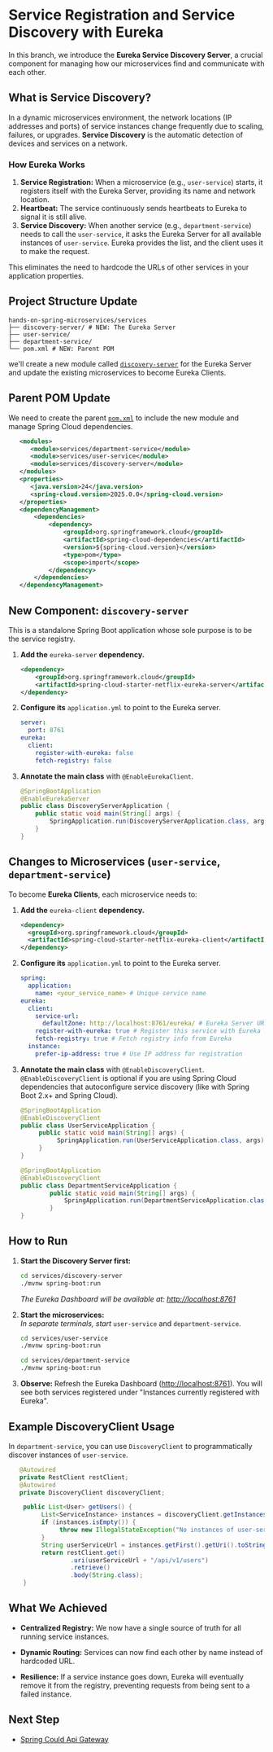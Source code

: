 # Service Registration and Service Discovery with Eureka

In this branch, we introduce the **Eureka Service Discovery Server**, a crucial component for managing how our microservices find and communicate with each other.

## What is Service Discovery?

In a dynamic microservices environment, the network locations (IP addresses and ports) of service instances change frequently due to scaling, failures, or upgrades. **Service Discovery** is the automatic detection of devices and services on a network.

### How Eureka Works

1.  **Service Registration:** When a microservice (e.g., `user-service`) starts, it registers itself with the Eureka Server, providing its name and network location.
2.  **Heartbeat:** The service continuously sends heartbeats to Eureka to signal it is still alive.
3.  **Service Discovery:** When another service (e.g., `department-service`) needs to call the `user-service`, it asks the Eureka Server for all available instances of `user-service`. Eureka provides the list, and the client uses it to make the request.

This eliminates the need to hardcode the URLs of other services in your application properties.

## Project Structure Update
```
hands-on-spring-microservices/services
├── discovery-server/ # NEW: The Eureka Server
├── user-service/
├── department-service/
└── pom.xml # NEW: Parent POM
```
we'll create a new module called [`discovery-server`](services/discovery-server) for the Eureka Server and update the existing microservices to become Eureka Clients.
## Parent POM Update
We need to create the parent [`pom.xml`](pom.xml) to include the new module and manage Spring Cloud dependencies.
```xml
   <modules>
      <module>services/department-service</module>
      <module>services/user-service</module>
      <module>services/discovery-server</module>
   </modules>
   <properties>
      <java.version>24</java.version>
      <spring-cloud.version>2025.0.0</spring-cloud.version>
   </properties>
   <dependencyManagement>
       <dependencies>
           <dependency>
               <groupId>org.springframework.cloud</groupId>
               <artifactId>spring-cloud-dependencies</artifactId>
               <version>${spring-cloud.version}</version>
               <type>pom</type>
               <scope>import</scope>
           </dependency>
       </dependencies>
   </dependencyManagement>
```

## New Component: `discovery-server`

This is a standalone Spring Boot application whose sole purpose is to be the service registry.

1. **Add the** `eureka-server` **dependency.**
    ```xml
    <dependency>
        <groupId>org.springframework.cloud</groupId>
        <artifactId>spring-cloud-starter-netflix-eureka-server</artifactId>
    </dependency>
    ```
2. **Configure its** `application.yml` to point to the Eureka server.
    ```yaml
    server:
      port: 8761
    eureka:
      client:
        register-with-eureka: false
        fetch-registry: false
   ```
3. **Annotate the main class** with `@EnableEurekaClient`.
    ```java
    @SpringBootApplication
    @EnableEurekaServer
    public class DiscoveryServerApplication {
        public static void main(String[] args) {
            SpringApplication.run(DiscoveryServerApplication.class, args);
        }
    }
    ```

## **Changes to Microservices (**`user-service`, `department-service`)

To become **Eureka Clients**, each microservice needs to:

1. **Add the** `eureka-client` **dependency.**
    ```xml
    <dependency>
      <groupId>org.springframework.cloud</groupId>
      <artifactId>spring-cloud-starter-netflix-eureka-client</artifactId>
    </dependency>
    ```

2. **Configure its** `application.yml` to point to the Eureka server.
   ```yaml
   spring:
     application:
       name: <your_service_name> # Unique service name
   eureka:
     client:
       service-url:
         defaultZone: http://localhost:8761/eureka/ # Eureka Server URL
       register-with-eureka: true # Register this service with Eureka
       fetch-registry: true # Fetch registry info from Eureka
     instance:
       prefer-ip-address: true # Use IP address for registration
   ```

3. **Annotate the main class** with `@EnableDiscoveryClient`.
   `@EnableDiscoveryClient` is optional if you are using Spring Cloud dependencies that autoconfigure service discovery (like with Spring Boot 2.x+ and Spring Cloud).
    ```java
    @SpringBootApplication
    @EnableDiscoveryClient
    public class UserServiceApplication {
         public static void main(String[] args) {
              SpringApplication.run(UserServiceApplication.class, args);
         }
    }
    ```
    ```java
    @SpringBootApplication
    @EnableDiscoveryClient
    public class DepartmentServiceApplication {
            public static void main(String[] args) {
                SpringApplication.run(DepartmentServiceApplication.class, args);
            }
    }
   ```


## **How to Run**

1. **Start the Discovery Server first:**
    ```bash
    cd services/discovery-server
    ./mvnw spring-boot:run
    ```
   *The Eureka Dashboard will be available at:* [*http://localhost:8761*](http://localhost:8761/)

2. **Start the microservices:**  
   *In separate terminals, start* `user-service` and `department-service`.

    ```bash
    cd services/user-service
    ./mvnw spring-boot:run
    ```
   
    ```bash
   cd services/department-service
   ./mvnw spring-boot:run
    ```

3. **Observe:** Refresh the Eureka Dashboard ([http://localhost:8761](http://localhost:8761/)). You will see both services registered under "Instances currently registered with Eureka".

## Example DiscoveryClient Usage
In `department-service`, you can use `DiscoveryClient` to programmatically discover instances of `user-service`.

```java
   @Autowired
   private RestClient restClient;
   @Autowired
   private DiscoveryClient discoveryClient;

    public List<User> getUsers() {
         List<ServiceInstance> instances = discoveryClient.getInstances("user-service");
         if (instances.isEmpty()) {
              throw new IllegalStateException("No instances of user-service found");
         }
         String userServiceUrl = instances.getFirst().getUri().toString();
         return restClient.get()
                 .uri(userServiceUrl + "/api/v1/users")
                 .retrieve()
                 .body(String.class);
    }
```

## **What We Achieved**

* **Centralized Registry:** We now have a single source of truth for all running service instances.

* **Dynamic Routing:** Services can now find each other by name instead of hardcoded URL.

* **Resilience:** If a service instance goes down, Eureka will eventually remove it from the registry, preventing requests from being sent to a failed instance.

## Next Step
*   [Spring Could Api Gateway](https://github.com/MdShohanurRahman/hands-on-spring-microservices/tree/api-gateway)
